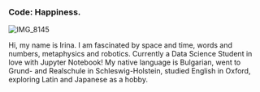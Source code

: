 ### Code: Happiness.
![IMG_8145](https://github.com/cosmosbabe/cosmosbabe/assets/114868821/c17bec6d-0b8d-4a13-a53a-86dba51e8b04)


Hi, my name is Irina. I am fascinated by space and time, words and numbers, metaphysics and robotics. Currently a Data Science Student in love with Jupyter Notebook! My native language is Bulgarian, went to Grund- and Realschule in Schleswig-Holstein, studied English in Oxford, exploring Latin and Japanese as a hobby.
